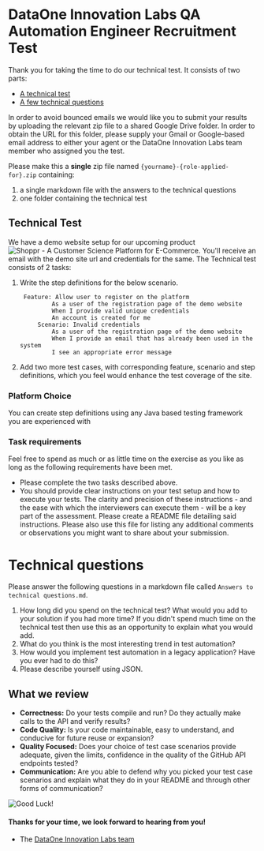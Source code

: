 DataOne Innovation Labs QA Automation Engineer Recruitment Test
==================================

Thank you for taking the time to do our technical test. It consists of two parts:

* [A technical test](#technical-test)
* [A few technical questions](#technical-questions)

In order to avoid bounced emails we would like you to submit your results by uploading the relevant zip file to a shared Google Drive folder. In order to obtain the URL for this folder, please supply your Gmail or Google-based email address to either your agent or the DataOne Innovation Labs team member who assigned you the test.

Please make this a **single** zip file named `{yourname}-{role-applied-for}.zip` containing:

1. a single markdown file with the answers to the technical questions
2. one folder containing the technical test

## Technical Test

We have a demo website setup for our upcoming product ![Shoppr - A Customer Science Platform for E-Commerce](https://shoppr.ai). You'll receive an email with the demo site url and credentials for the same. 
The Technical test consists of 2 tasks:

1. Write the step definitions for the below scenario.

		Feature: Allow user to register on the platform
				As a user of the registration page of the demo website
				When I provide valid unique credentials
				An account is created for me
			Scenario: Invalid credentials
				As a user of the registration page of the demo website
				When I provide an email that has already been used in the system
				I see an appropriate error message

2. Add  two more test cases, with corresponding feature, scenario and step definitions, which you feel would enhance the test coverage of the site.


### Platform Choice

You can create step definitions using any Java based testing framework you are experienced with

### Task requirements

Feel free to spend as much or as little time on the exercise as you like as long as the following requirements have been met.  

- Please complete the two tasks described above.
- You should provide clear instructions on your test setup and how to execute your tests. The clarity and precision of these instructions - and the ease with which the interviewers can execute them - will be a key part of the assessment. Please create a README file detailing said instructions. Please also use this file for listing any additional comments or observations you might want to share about your submission.

# Technical questions

Please answer the following questions in a markdown file called `Answers to technical questions.md`.

1. How long did you spend on the technical test? What would you add to your solution if you had more time? If you didn't spend much time on the technical test then use this as an opportunity to explain what you would add.
2. What do you think is the most interesting trend in test automation?
3. How would you implement test automation in a legacy application? Have you ever had to do this?
4. Please describe yourself using JSON.

## What we review

* **Correctness:** Do your tests compile and run?  Do they actually make calls to the API and verify results?
* **Code Quality:** Is your code maintainable, easy to understand, and conducive for future reuse or expansion?
* **Quality Focused:** Does your choice of test case scenarios provide adequate, given the limits, confidence in the quality of the GitHub API endpoints tested?
* **Communication:** Are you able to defend why you picked your test case scenarios and explain what they do in your README and through other forms of communication?

![Good Luck!](http://i.imgur.com/DHxjAeQ.jpg)

#### Thanks for your time, we look forward to hearing from you!
- The [DataOne Innovation Labs team](https://dataone.io)
